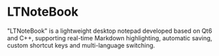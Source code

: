 # LTNoteBook
"LTNoteBook" is a lightweight desktop notepad developed based on Qt6 and C++, supporting real-time Markdown highlighting, automatic saving, custom shortcut keys and multi-language switching.
